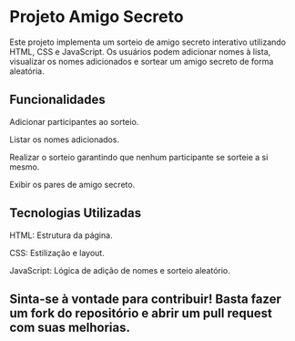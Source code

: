 # Projeto Amigo Secreto

  Este projeto implementa um sorteio de amigo secreto interativo utilizando HTML, CSS e JavaScript. Os usuários podem adicionar nomes à lista, visualizar os nomes adicionados e sortear um amigo secreto de forma aleatória.

## Funcionalidades

  Adicionar participantes ao sorteio.

  Listar os nomes adicionados.

  Realizar o sorteio garantindo que nenhum participante se sorteie a si mesmo.

  Exibir os pares de amigo secreto.

## Tecnologias Utilizadas

HTML: Estrutura da página.

CSS: Estilização e layout.

JavaScript: Lógica de adição de nomes e sorteio aleatório.

## Sinta-se à vontade para contribuir! Basta fazer um fork do repositório e abrir um pull request com suas melhorias.
